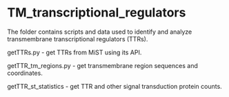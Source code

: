 # TM_transcriptional_regulators

The folder contains scripts and data used to identify and analyze transmembrane transcriptional regulators (TTRs).

getTTRs.py - get TTRs from MiST using its API.

getTTR_tm_regions.py - get transmembrane region sequences and coordinates.

getTTR_st_statistics - get TTR and other signal transduction protein counts.

